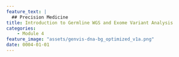 ```yaml
---
feature_text: |
  ## Precision Medicine
title: Introduction to Germline WGS and Exome Variant Analysis
categories:
    - Module 4
feature_image: "assets/genvis-dna-bg_optimized_v1a.png"
date: 0004-01-01
---
```


